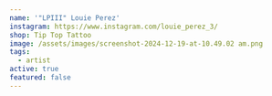 ```yaml
---
name: '"LPIII" Louie Perez'
instagram: https://www.instagram.com/louie_perez_3/
shop: Tip Top Tattoo
image: /assets/images/screenshot-2024-12-19-at-10.49.02 am.png
tags:
  - artist
active: true
featured: false
---
```

